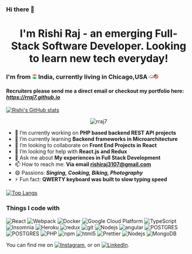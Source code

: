 ### Hi there 👋

# <div align="center">I'm  Rishi Raj - an emerging Full-Stack Software Developer. Looking to learn new tech everyday! </div>

### I'm from <img src="./logos/india.svg" width="13"/> <b>India</b>, currently living in Chicago,USA <img src="./logos/cloud-gate.svg" width="13"/><img src="./logos/united-states-of-america.svg" width="13"/>

#### Recruiters please send me a direct email or checkout my portfolio here: *https://rraj7.github.io*
[![Rishi's GitHub stats](https://github-readme-stats.vercel.app/api?username=rraj7&show_icons=true)](https://github.com/rraj7/github-readme-stats)

<p align="center"> <img src="https://komarev.com/ghpvc/?username=rraj7" alt="rraj7" /> </p>
<!--
**rraj7/rraj7** is a ✨ _special_ ✨ repository because its `README.md` (this file) appears on your GitHub profile.
-->


- 🔭 I’m currently working on **PHP based backend REST API projects**
- 🌱 I’m currently learning **Backend frameworks in Microarchitecture**
- 👯 I’m looking to collaborate on **Front End Projects in React**
- 🤔 I’m looking for help with **React.js and Redux**
- 💬 Ask me about **My experiences in Full Stack Development**
- 📫 How to reach me: **Via email rishiraj3107@gmail.com**
- 😄 Passions: ***Singing, Cooking, Biking, Photography***
- ⚡ Fun fact: **QWERTY keyboard was built to slow typing speed**

[![Top Langs](https://github-readme-stats.vercel.app/api/top-langs/?username=rraj7&layout=compact)](https://github.com/rraj7/github-readme-stats)

<h3>Things I code with</h3>
<p>
  <img alt="React" src="https://img.shields.io/badge/-React-45b8d8?style=flat-square&logo=react&logoColor=white" />
  <img alt="Webpack" src="https://img.shields.io/badge/-Webpack-8DD6F9?style=flat-square&logo=webpack&logoColor=white" /> 
  <img alt="Docker" src="https://img.shields.io/badge/-Docker-46a2f1?style=flat-square&logo=docker&logoColor=white" />
  
  <img alt="Google Cloud Platform" src="https://img.shields.io/badge/-Google_Cloud_Platform-1a73e8?style=flat-square&logo=google-cloud&logoColor=white" />
  <img alt="TypeScript" src="https://img.shields.io/badge/-TypeScript-007ACC?style=flat-square&logo=typescript&logoColor=white" />
  <img alt="Insomnia" src="https://img.shields.io/badge/-Insomnia-5849BE?style=flat-square&logo=insomnia&logoColor=white" />
  
  <img alt="Heroku" src="https://img.shields.io/badge/-Heroku-430098?style=flat-square&logo=heroku&logoColor=white" />
  <img alt="redux" src="https://img.shields.io/badge/-Redux-764ABC?style=flat-square&logo=redux&logoColor=white" />  
  <img alt="git" src="https://img.shields.io/badge/-Git-F05032?style=flat-square&logo=git&logoColor=white" />
  <img alt="Nodejs" src="https://img.shields.io/badge/-Nodejs-43853d?style=flat-square&logo=Node.js&logoColor=white" />
  <img alt="angular" src="https://img.shields.io/badge/-Angular-DD0031?style=flat-square&logo=angular&logoColor=white" />
  <img alt="POSTGRES" src="https://img.shields.io/badge/Postgres-Postgres-blue?style=flat-square&logo=postgres&logoColor=white" />
  <img alt="POSTGRES" src="https://img.shields.io/badge/Postgres-Postgres-blue?style=flat-square&logo=postgres&logoColor=white" />
  <img alt="PHP" src="https://img.shields.io/badge/php-PHP-blue?style=flat-square&logo=php&logoColor=white" />
  <img alt="npm" src="https://img.shields.io/badge/-NPM-CB3837?style=flat-square&logo=npm&logoColor=white" />
  <img alt="html5" src="https://img.shields.io/badge/-HTML5-E34F26?style=flat-square&logo=html5&logoColor=white" />
  <img alt="Prettier" src="https://img.shields.io/badge/-Prettier-F7B93E?style=flat-square&logo=prettier&logoColor=white" />
  <img alt="Nodejs" src="https://img.shields.io/badge/SQL-SQL-red?style=flat-square&logo=sql&logoColor=white" />
  <img alt="MongoDB" src="https://img.shields.io/badge/-MongoDB-13aa52?style=flat-square&logo=mongodb&logoColor=white" />
  
</p>
<!-- Actual text -->

You can find me on [![Instagram][1.2]][1], or on [![LinkedIn][2.2]][2].

<!-- Icons -->

[1.2]: http://i.imgur.com/wWzX9uB.png
[2.2]: https://raw.githubusercontent.com/MartinHeinz/MartinHeinz/master/linkedin-3-16.png (LinkedIn icon without padding)

<!-- Links to your social media accounts -->

[1]: https://www.instagram.com/rishi_raj31/
[2]: https://www.linkedin.com/in/rishiraj31/
